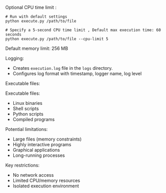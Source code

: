 
  Optional CPU time limit :
  ```
  # Run with default settings
python execute.py /path/to/file

  # Specify a 5-second CPU time limit , Default max execution time: 60 seconds
python execute.py /path/to/file --cpu-limit 5
  ```
  Default memory limit: 256 MB

  Logging:
  - Creates `execution.log` file in the `logs` directory.
  - Configures log format with timestamp, logger name, log level

  Executable files:


  Executable files:
  - Linux binaries
  - Shell scripts
  - Python scripts
  - Compiled programs
    
  Potential limitations:
  - Large files (memory constraints)
  - Highly interactive programs
  - Graphical applications
  - Long-running processes
    
  Key restrictions:
  - No network access
  - Limited CPU/memory resources
  - Isolated execution environment

  
    
